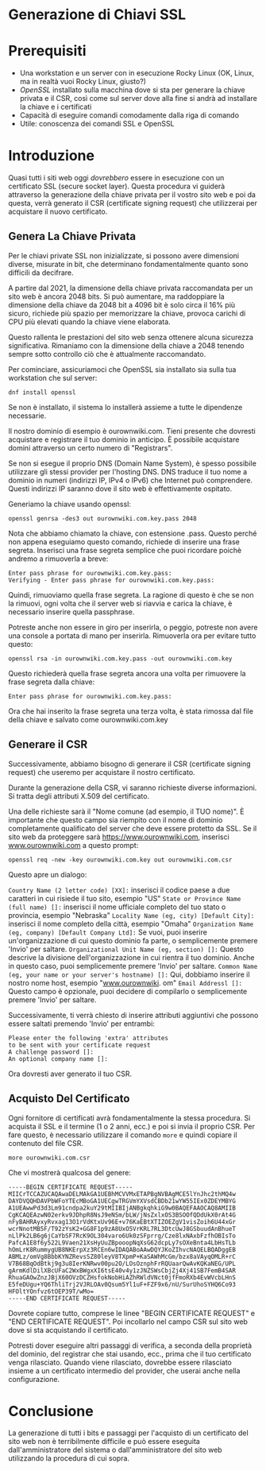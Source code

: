 # Generazione di Chiavi SSL

# Prerequisiti

* Una workstation e un server con in esecuzione Rocky Linux (OK, Linux, ma in realtà vuoi Rocky Linux, giusto?)
* _OpenSSL_ installato sulla macchina dove si sta per generare la chiave privata e il CSR, così come sul server dove alla fine si andrà ad installare la chiave e i certificati
* Capacità di eseguire comandi comodamente dalla riga di comando
* Utile: conoscenza dei comandi SSL e OpenSSL


# Introduzione

Quasi tutti i siti web oggi _dovrebbero_ essere in esecuzione con un certificato SSL (secure socket layer). Questa procedura vi guiderà attraverso la generazione della chiave privata per il vostro sito web e poi da questa, verrà generato il CSR (certificate signing request) che utilizzerai per acquistare il nuovo certificato.

## Genera La Chiave Privata

Per le chiavi private SSL non inizializzate, si possono avere dimensioni diverse, misurate in bit, che determinano fondamentalmente quanto sono difficili da decifrare.

A partire dal 2021, la dimensione della chiave privata raccomandata per un sito web è ancora 2048 bits. Si può aumentare, ma raddoppiare la dimensione della chiave da 2048 bit a 4096 bit è solo circa il 16% più sicuro, richiede più spazio per memorizzare la chiave, provoca carichi di CPU più elevati quando la chiave viene elaborata.

Questo rallenta le prestazioni del sito web senza ottenere alcuna sicurezza significativa. Rimaniamo con la dimensione della chiave a 2048 tenendo sempre sotto controllo ciò che è attualmente raccomandato.

Per cominciare, assicuriamoci che OpenSSL sia installato sia sulla tua workstation che sul server:

`dnf install openssl`

Se non è installato, il sistema lo installerà assieme a tutte le dipendenze necessarie.

Il nostro dominio di esempio è ourownwiki.com. Tieni presente che dovresti acquistare e registrare il tuo dominio in anticipo. È possibile acquistare domini attraverso un certo numero di "Registrars".

Se non si esegue il proprio DNS (Domain Name System), è spesso possibile utilizzare gli stessi provider per l'hosting DNS. DNS traduce il tuo nome a dominio in numeri (indirizzi IP, IPv4 o IPv6) che Internet può comprendere. Questi indirizzi IP saranno dove il sito web è effettivamente ospitato.

Generiamo la chiave usando openssl:

`openssl genrsa -des3 out ourownwiki.com.key.pass 2048`

Nota che abbiamo chiamato la chiave, con estensione .pass. Questo perché non appena eseguiamo questo comando, richiede di inserire una frase segreta. Inserisci una frase segreta semplice che puoi ricordare poichè andremo a rimuoverla a breve:

```
Enter pass phrase for ourownwiki.com.key.pass:
Verifying - Enter pass phrase for ourownwiki.com.key.pass:
```

Quindi, rimuoviamo quella frase segreta. La ragione di questo è che se non la rimuovi, ogni volta che il server web si riavvia e carica la chiave, è necessario inserire quella passphrase.

Potreste anche non essere in giro per inserirla, o peggio, potreste non avere una console a portata di mano per inserirla. Rimuoverla ora per evitare tutto questo:

`openssl rsa -in ourownwiki.com.key.pass -out ourownwiki.com.key`

Questo richiederà quella frase segreta ancora una volta per rimuovere la frase segreta dalla chiave:

`Enter pass phrase for ourownwiki.com.key.pass:`

Ora che hai inserito la frase segreta una terza volta, è stata rimossa dal file della chiave e salvato come ourownwiki.com.key

## Generare il CSR

Successivamente, abbiamo bisogno di generare il CSR (certificate signing request) che useremo per acquistare il nostro certificato.

Durante la generazione della CSR, vi saranno richieste diverse informazioni. Si tratta degli attributi X.509 del certificato.

Una delle richieste sarà il "Nome comune (ad esempio, il TUO nome)". È importante che questo campo sia riempito con il nome di dominio completamente qualificato del server che deve essere protetto da SSL. Se il sito web da proteggere sarà https://www.ourownwiki.com, inserisci www.ourownwiki.com a questo prompt:

`openssl req -new -key ourownwiki.com.key out ourownwiki.com.csr`

Questo apre un dialogo:

`Country Name (2 letter code) [XX]:` inserisci il codice paese a due caratteri in cui risiede il tuo sito, esempio "US" `State or Province Name (full name) []:` inserisci il nome ufficiale completo del tuo stato o provincia, esempio "Nebraska" `Locality Name (eg, city) [Default City]:` inserisci il nome completo della città, esempio "Omaha" `Organization Name (eg, company) [Default Company Ltd]:` Se vuoi, puoi inserire un'organizzazione di cui questo dominio fa parte, o semplicemente premere 'Invio' per saltare. `Organizational Unit Name (eg, section) []:` Questo descrive la divisione dell'organizzazione in cui rientra il tuo dominio. Anche in questo caso, puoi semplicemente premere 'Invio' per saltare. `Common Name (eg, your name or your server's hostname) []:` Qui, dobbiamo inserire il nostro nome host, esempio "www.ourownwiki. om" `Email Addressl []:` Questo campo è opzionale, puoi decidere di compilarlo o semplicemente premere 'Invio' per saltare.

Successivamente, ti verrà chiesto di inserire attributi aggiuntivi che possono essere saltati premendo 'Invio' per entrambi:

```
Please enter the following 'extra' attributes
to be sent with your certificate request
A challenge password []:
An optional company name []:
```

Ora dovresti aver generato il tuo CSR.

## Acquisto Del Certificato

Ogni fornitore di certificati avrà fondamentalmente la stessa procedura. Si acquista il SSL e il termine (1 o 2 anni, ecc.) e poi si invia il proprio CSR. Per fare questo, è necessario utilizzare il comando `more` e quindi copiare il contenuto del file CSR.

`more ourownwiki.com.csr`

Che vi mostrerà qualcosa del genere:

```
-----BEGIN CERTIFICATE REQUEST-----
MIICrTCCAZUCAQAwaDELMAkGA1UEBhMCVVMxETAPBgNVBAgMCE5lYnJhc2thMQ4w
DAYDVQQHDAVPbWFoYTEcMBoGA1UECgwTRGVmYXVsdCBDb21wYW55IEx0ZDEYMBYG
A1UEAwwPd3d3Lm91cndpa2kuY29tMIIBIjANBgkqhkiG9w0BAQEFAAOCAQ8AMIIB
CgKCAQEAzwN02erkv9JDhpR8NsJ9eNSm/bLW/jNsZxlxOS3BSOOfQDdUkX0rAt4G
nFyBAHRAyxyRvxag13O1rVdKtxUv96E+v76KaEBtXTIZOEZgV1visZoih6U44xGr
wcrNnotMB5F/T92zYsK2+GG8F1p9zA8UxO5VrKRL7RL3DtcUwJ8GSbuudAnBhueT
nLlPk2LB6g6jCaYbSF7RcK9OL304varo6Uk0zSFprrg/Cze8lxNAxbFzfhOBIsTo
PafcA1E8f6y522L9Vaen21XsHyUuZBpooopNqXsG62dcpLy7sOXeBnta4LbHsTLb
hOmLrK8RummygUB8NKErpXz3RCEn6wIDAQABoAAwDQYJKoZIhvcNAQELBQADggEB
ABMLz/omVg8BbbKYNZRevsSZ80leyV8TXpmP+KaSAWhMcGm/bzx8aVAyqOMLR+rC
V7B68BqOdBtkj9g3u8IerKNRwv00pu2O/LOsOznphFrRQUaarQwAvKQKaNEG/UPL
gArmKdlDilXBcUFaC2WxBWgxXI6tsE40v4y1zJNZSWsCbjZj4Xj41SB7FemB4SAR
RhuaGAOwZnzJBjX60OVzDCZHsfokNobHiAZhRWldVNct0jfFmoRXb4EvWVcbLHnS
E5feDUgu+YQ6ThliTrj2VJRLOAv0Qsum5Yl1uF+FZF9x6/nU/SurUhoSYHQ6Co93
HFOltYOnfvz6tOEP39T/wMo=
-----END CERTIFICATE REQUEST-----
```

Dovrete copiare tutto, comprese le linee "BEGIN CERTIFICATE REQUEST" e "END CERTIFICATE REQUEST". Poi incollarlo nel campo CSR sul sito web dove si sta acquistando il certificato.

Potresti dover eseguire altri passaggi di verifica, a seconda della proprietà del dominio, del registrar che stai usando, ecc., prima che il tuo certificato venga rilasciato. Quando viene rilasciato, dovrebbe essere rilasciato insieme a un certificato intermedio del provider, che userai anche nella configurazione.

# Conclusione

La generazione di tutti i bits e passaggi per l'acquisto di un certificato del sito web non è terribilmente difficile e può essere eseguita dall'amministratore del sistema o dall'amministratore del sito web utilizzando la procedura di cui sopra.

